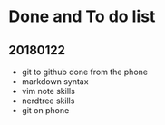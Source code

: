 # Done and To do list
## 20180122
  * git to github done from the phone
  * markdown syntax  
  * vim note skills
  * nerdtree skills
  * git on phone